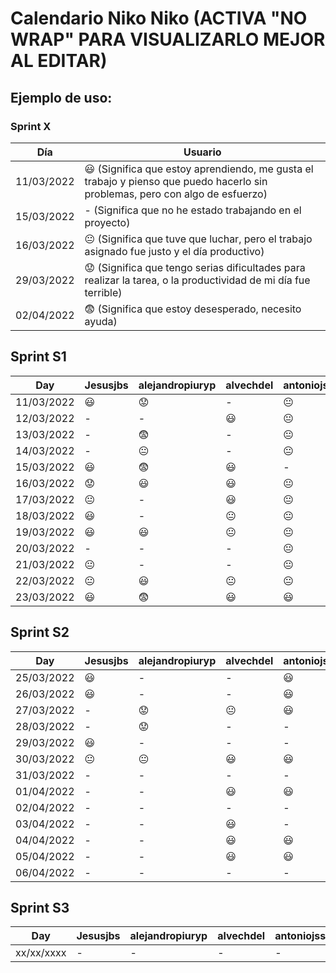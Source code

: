 # Calendario Niko Niko (ACTIVA "NO WRAP" PARA VISUALIZARLO MEJOR AL EDITAR)

## Ejemplo de uso:
### Sprint X 
| Día          |  Usuario  |
| ------------ | ------------- |
|  11/03/2022  |  :smiley: (Significa que estoy aprendiendo, me gusta el trabajo y pienso que puedo hacerlo sin problemas, pero con algo de esfuerzo)  |
|  15/03/2022  |  - (Significa que no he estado trabajando en el proyecto)  |
|  16/03/2022  |  :neutral_face:  (Significa que tuve que luchar, pero el trabajo asignado fue justo y el día productivo)  |
|  29/03/2022  |  :worried: (Significa que tengo serias dificultades para realizar la tarea, o la productividad de mi día fue terrible)  |
|  02/04/2022  |  :fearful:   (Significa que estoy desesperado, necesito ayuda)  |

## Sprint S1
| Day         |  Jesusjbs     |  alejandropiuryp  |  alvechdel       |  antoniojss1  |  antoniope33  |  eveyugyug        |  ferherque    |  Javitoox       |  javivm17     |  JJosePP          |  JoseCarlosMorales  |  manmogvil    |  maribelrb22  |  NoSoyDani     |
| ------------| ------------- | ----------------- | ---------------- | ------------- | ------------- | ----------------- | ------------- | --------------- | ------------- | ----------------- | ------------------- | ------------- | ------------- | -------------- |
|  11/03/2022 |   :smiley:    |   :worried:       |      -           |       :neutral_face:       |   :worried:   |   :smiley:        |   :worried:   |    :smiley:     |       -       |    :smiley:       |     :smiley:        |   :worried:   |       -       |   :smiley:     |
|  12/03/2022 |     -         |       -           |   :smiley:       |       :neutral_face:       |   :worried:   |   :smiley:        |   :smiley:    |    :smiley:     |      :smiley: |    :neutral_face: |     -               |         -     |   :smiley:    |   :smiley:     |
|  13/03/2022 |     -         |   :fearful:       |      -           |   :neutral_face:  |   :worried:   |   :worried:       |   :smiley:    |    :fearful:    |      :smiley: |    :neutral_face: |     -               |         -     |   :smiley:    |    -           |
|  14/03/2022 | -             |   :neutral_face:  |      -           |   :neutral_face:   |   :worried:    |   :fearful:       | :neutral_face:|    :worried:    |      :smiley: |    :smiley:       |     :fearful:       |   :worried:   |   :smiley:    |   :smiley:     |
|  15/03/2022 | :smiley:      |   :fearful:       |   :smiley:       |- |   :fearful:    |   :neutral_face:  |   -           |    :smiley:     |      :smiley: |       -           |     :fearful:       |   :smiley:    |   :smiley:    |   :smiley:     |
|  16/03/2022 | :worried:     |   :smiley:        |   :smiley:       |  :neutral_face:  |   :fearful:    |  :neutral_face:   | :neutral_face:|   :worried:     |      :smiley: |    :smiley:       |     :fearful:       |   :worried:   |   :smiley:    |   :smiley:     |
|  17/03/2022 | :neutral_face:|   -               |   :smiley:       |   :neutral_face: |  :fearful:            |  :smiley:         |  :smiley:  |   :smiley:         |      :smiley:            |    :neutral_face:              |    :neutral_face:        |   -            |   :smiley:          |   -     |
|  18/03/2022 | :smiley:      |   -               |   :neutral_face: | :neutral_face:  |   -           |  -                 |   :smiley:  |    :worried:        |      :smiley:            |    -              |     :neutral_face:          | :neutral_face:    |   :smiley:          |   :neutral_face:     |
|  19/03/2022 | :smiley:      |   :smiley:        |   :neutral_face: | :neutral_face: |   :worried:           | :neutral_face:         |  :smiley:    |   :smiley:      |      :smiley:            |    :neutral_face:              |     :neutral_face:       |     -    |   -          |   :neutral_face:     |
|  20/03/2022  |       -      |       -           |       -          |  :neutral_face:   |       :fearful:      |       :smiley:       |       -       |       :neutral_face:       |       :smiley:        |       :smiley:       |      :neutral_face:    |       -       |       -       |       :smiley:       |
|  21/03/2022  |   :neutral_face:  |       -      |   - |  :neutral_face:  |      :fearful:       |       :smiley:       |       -       |       :fearful:      |      :smiley:       |       -       |       :neutral_face:      |       -       |       :smiley:      |       -       |
|  22/03/2022  |    :neutral_face:  |   :smiley:  |   :neutral_face: |   :neutral_face:   |     :fearful:      |       :neutral_face:       |  :neutral_face:  |       -       |       :smiley:       |       :neutral_face:       |     :neutral_face:     |      :neutral_face:       |       :neutral_face:     |       :neutral_face:       |
|  23/03/2022  |    :smiley:       |    :fearful: |   :smiley:       |  :smiley:        |      :fearful:       |       :neutral_face:       |     :worried:     |       -       |       -        |      :smiley:             |         -        |      :worried:       |       :neutral_face:          |       -      |

## Sprint S2
| Day           |  Jesusjbs  |  alejandropiuryp  |  alvechdel  |  antoniojss1  |  antoniope33  |  eveyugyug  |  ferherque  |  Javitoox  |  javivm17  |  JJosePP  |  JoseCarlosMorales  |  manmogvil  |  maribelrb22  |  NoSoyDani  |
| ------------ | ------------- | ------------- | ------------- | ------------- | ------------- | ------------- | ------------- | ------------- | ------------- | ------------- | ------------- | ------------- | ------------- | ------------- |
|  25/03/2022  |     :smiley:  |       -       |       -       |     :smiley:     |       -       |       -       | :neutral_face:|:neutral_face: | :smiley:      |       -       |       -       |    :smiley:   |       :smiley:  |       -       |
|  26/03/2022  |     :smiley:  |       -       |       -       |     :smiley:     |       -       |       -       |  :smiley:     |       -       |  -            | :neutral_face:|:neutral_face: |       -       |       :smiley:  |       -       |
|  27/03/2022  |    -          |    :worried:  | :neutral_face:|    :smiley:    |       -       |     :smiley:  |       -       |:worried:      | :smiley:      | :neutral_face:|       -       |       -       |       :worried: | :neutral_face:|
|  28/03/2022  |       -       |    :worried:  |       -       |       -       |       -       |     :smiley:  |       -       |:smiley:       | :smiley:      |       :smiley:|       -       |       -       |       :worried: |  :smiley:     |
|  29/03/2022  |    :smiley:   |       -       |       -       |       -       |       -       |    :smiley:   | :neutral_face:|:fearful:      | :smiley:      |       :smiley:|:neutral_face: |     :smiley:  |       :smiley:  |       -       |
|  30/03/2022  | :neutral_face:| :neutral_face:|    :smiley:   |     :smiley:    |       -       |     :smiley:  | :neutral_face:|:neutral_face: | :smiley:      |       :smiley:|:neutral_face: |     :smiley:  | :neutral_face:  | :smiley:      |
|  31/03/2022  |       -       |       -       |       -       |       -       |       -       |       -       |       -       |      :neutral_face:       |       -       |       -       |       -       |       -       |       -       |    :smiley:     |
|  01/04/2022  |       -       |       -       | :smiley:      |   :smiley:    |       -       |    :smiley:   |       -       |       :smiley:       |       -       |       -       |       -       |       -       |       -       |       -       |
|  02/04/2022  |       -       |       -       |       -       |       -       |       -       |    :smiley:   |       -       |    :smiley:   |       -       |       :smiley:       |       -       |    :smiley:   |       -       |       -       |
|  03/04/2022  |       -       |       -       |  :smiley:     |       -       |       -       |    -          |       -       |    :smiley:   |       -       |       :neutral_face:       |       -       |    :smiley:   |       -       |      :smiley:       |
|  04/04/2022  |       -       |       -       |  :smiley:     |      :smiley: |       -       | :neutral_face:|       -       |       :worried:       |       -       |       :smiley:       |       -       |       -       |       -       |       :smiley:       |
|  05/04/2022  |       -       |       -       |  :smiley:     |    :smiley:    |       -       |    :smiley:          |       -       |       :fearful:      |       -       |       -       |       -       |       -       |       -       |       :smiley:       |
|  06/04/2022  |       -       |       -       |       -       |       -       |       -       |    -          |       -       |       -       |       -       |       -       |       -       |       -       |       -       |       -       |

## Sprint S3
| Day           |  Jesusjbs  |  alejandropiuryp  |  alvechdel  |  antoniojss1  |  antoniope33  |  eveyugyug  |  ferherque  |  Javitoox  |  javivm17  |  JJosePP  |  JoseCarlosMorales  |  manmogvil  |  maribelrb22  |  NoSoyDani  |
| ------------ | ------------- | ------------- | ------------- | ------------- | ------------- | ------------- | ------------- | ------------- | ------------- | ------------- | ------------- | ------------- | ------------- | ------------- |
|  xx/xx/xxxx  |       -       |       -       |       -       |       -       |       -       |       -       |       -       |       -       |       -       |       -       |       -       |       -       |       -       |       -       |

